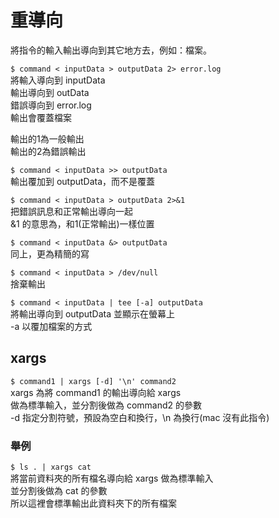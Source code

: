 # 重導向

將指令的輸入輸出導向到其它地方去，例如：檔案。

`$ command < inputData > outputData 2> error.log`   
將輸入導向到 inputData  
輸出導向到 outData  
錯誤導向到 error.log  
輸出會覆蓋檔案

輸出的1為一般輸出  
輸出的2為錯誤輸出

`$ command < inputData >> outputData`  
輸出覆加到 outputData，而不是覆蓋

`$ command < inputData > outputData 2>&1`  
把錯誤訊息和正常輸出導向一起  
&1 的意思為，和1\(正常輸出\)一樣位置

`$ command < inputData &> outputData`  
同上，更為精簡的寫

`$ command < inputData > /dev/null`  
捨棄輸出

`$ command < inputData | tee [-a] outputData`  
將輸出導向到 outputData 並顯示在螢幕上  
-a 以覆加檔案的方式

## xargs

`$ command1 | xargs [-d] '\n' command2`  
xargs 為將 command1 的輸出導向給 xargs  
做為標準輸入，並分割後做為 command2 的參數  
-d 指定分割符號，預設為空白和換行，\n 為換行\(mac 沒有此指令\)

### 舉例

`$ ls . | xargs cat`  
將當前資料夾的所有檔名導向給 xargs 做為標準輸入  
並分割後做為 cat 的參數  
所以這裡會標準輸出此資料夾下的所有檔案  


